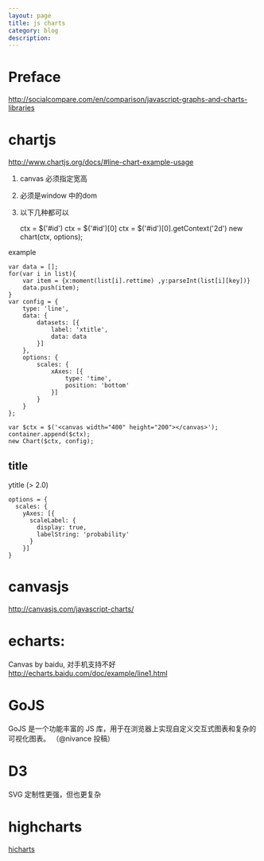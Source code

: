 ```yaml
---
layout: page
title: js charts
category: blog
description:
---
```

# Preface
http://socialcompare.com/en/comparison/javascript-graphs-and-charts-libraries

# chartjs
http://www.chartjs.org/docs/#line-chart-example-usage

1. canvas 必须指定宽高
2. 必须是window 中的dom
3. 以下几种都可以

    ctx = $('#id')
    ctx = $('#id')[0]
    ctx = $('#id')[0].getContext('2d')
    new chart(ctx, options);

example

    var data = [];
    for(var i in list){
        var item = {x:moment(list[i].rettime) ,y:parseInt(list[i][key])}
        data.push(item);
    }
    var config = {
        type: 'line',
        data: {
            datasets: [{
                label: 'xtitle',
                data: data
            }]
        },
        options: {
            scales: {
                xAxes: [{
                    type: 'time',
                    position: 'bottom'
                }]
            }
        }
    };

    var $ctx = $('<canvas width="400" height="200"></canvas>');
    container.append($ctx);
    new Chart($ctx, config);

## title
ytitle (> 2.0)

    options = {
      scales: {
        yAxes: [{
          scaleLabel: {
            display: true,
            labelString: 'probability'
          }
        }]
    }

# canvasjs
http://canvasjs.com/javascript-charts/

# echarts:
Canvas by baidu, 对手机支持不好
http://echarts.baidu.com/doc/example/line1.html

# GoJS
GoJS 是一个功能丰富的 JS 库，用于在浏览器上实现自定义交互式图表和复杂的可视化图表。 （@nivance 投稿）


# D3
SVG 定制性更强，但也更复杂

# highcharts
[hicharts](/p/ria-chart-highcharts)
